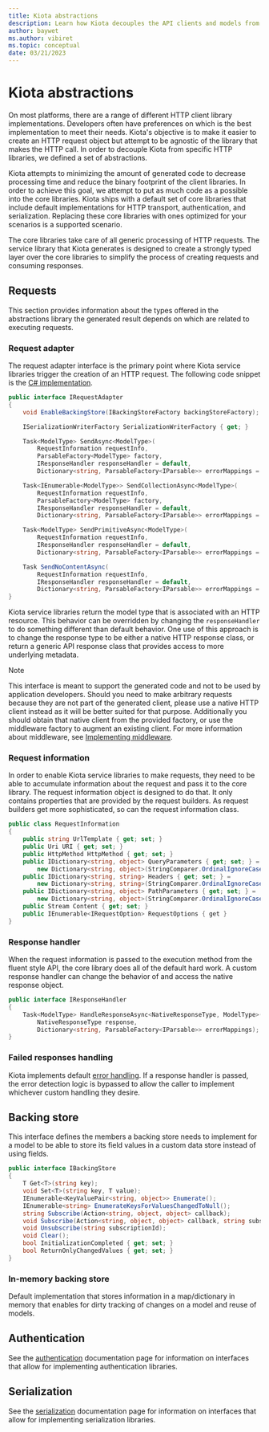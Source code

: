 ```yaml
---
title: Kiota abstractions
description: Learn how Kiota decouples the API clients and models from the underlying implementations of HTTP, authentication, and serialization.
author: baywet
ms.author: vibiret
ms.topic: conceptual
date: 03/21/2023
---
```


# Kiota abstractions

On most platforms, there are a range of different HTTP client library implementations. Developers often have preferences on which is the best implementation to meet their needs. Kiota's objective is to make it easier to create an HTTP request object but attempt to be agnostic of the library that makes the HTTP call. In order to decouple Kiota from specific HTTP libraries, we defined a set of abstractions.

Kiota attempts to minimizing the amount of generated code to decrease processing time and reduce the binary footprint of the client libraries. In order to achieve this goal, we attempt to put as much code as a possible into the core libraries. Kiota ships with a default set of core libraries that include default implementations for HTTP transport, authentication, and serialization. Replacing these core libraries with ones optimized for your scenarios is a supported scenario.

The core libraries take care of all generic processing of HTTP requests. The service library that Kiota generates is designed to create a strongly typed layer over the core libraries to simplify the process of creating requests and consuming responses.

## Requests

This section provides information about the types offered in the abstractions library the generated result depends on which are related to executing requests.

### Request adapter

The request adapter interface is the primary point where Kiota service libraries trigger the creation of an HTTP request. The following code snippet is the [C# implementation](https://github.com/microsoft/kiota/blob/main/abstractions/dotnet/src/IRequestAdapter.cs).

```csharp
public interface IRequestAdapter
{
    void EnableBackingStore(IBackingStoreFactory backingStoreFactory);

    ISerializationWriterFactory SerializationWriterFactory { get; }

    Task<ModelType> SendAsync<ModelType>(
        RequestInformation requestInfo,
        ParsableFactory<ModelType> factory,
        IResponseHandler responseHandler = default,
        Dictionary<string, ParsableFactory<IParsable>> errorMappings = default) where ModelType : IParsable;

    Task<IEnumerable<ModelType>> SendCollectionAsync<ModelType>(
        RequestInformation requestInfo,
        ParsableFactory<ModelType> factory,
        IResponseHandler responseHandler = default,
        Dictionary<string, ParsableFactory<IParsable>> errorMappings = default) where ModelType : IParsable;

    Task<ModelType> SendPrimitiveAsync<ModelType>(
        RequestInformation requestInfo,
        IResponseHandler responseHandler = default,
        Dictionary<string, ParsableFactory<IParsable>> errorMappings = default);

    Task SendNoContentAsync(
        RequestInformation requestInfo,
        IResponseHandler responseHandler = default,
        Dictionary<string, ParsableFactory<IParsable>> errorMappings = default);
}
```

Kiota service libraries return the model type that is associated with an HTTP resource. This behavior can be overridden by changing the `responseHandler` to do something different than default behavior. One use of this approach is to change the response type to be either a native HTTP response class, or return a generic API response class that provides access to more underlying metadata.

> [!NOTE]
> This interface is meant to support the generated code and not to be used by application developers. Should you need to make arbitrary requests because they are not part of the generated client, please use a native HTTP client instead as it will be better suited for that purpose. Additionally you should obtain that native client from the provided factory, or use the middleware factory to augment an existing client. For more information about middleware, see [Implementing middleware](./middleware.md).

### Request information

In order to enable Kiota service libraries to make requests, they need to be able to accumulate information about the request and pass it to the core library. The request information object is designed to do that. It only contains properties that are provided by the request builders. As request builders get more sophisticated, so can the request information class.

```csharp
public class RequestInformation
{
    public string UrlTemplate { get; set; }
    public Uri URI { get; set; }
    public HttpMethod HttpMethod { get; set; }
    public IDictionary<string, object> QueryParameters { get; set; } =
        new Dictionary<string, object>(StringComparer.OrdinalIgnoreCase);
    public IDictionary<string, string> Headers { get; set; } =
        new Dictionary<string, string>(StringComparer.OrdinalIgnoreCase);
    public IDictionary<string, object> PathParameters { get; set; } =
        new Dictionary<string, object>(StringComparer.OrdinalIgnoreCase);
    public Stream Content { get; set; }
    public IEnumerable<IRequestOption> RequestOptions { get }
}
```

### Response handler

When the request information is passed to the execution method from the fluent style API, the core library does all of the default hard work. A custom response handler can change the behavior of and access the native response object.

```csharp
public interface IResponseHandler
{
    Task<ModelType> HandleResponseAsync<NativeResponseType, ModelType>(
        NativeResponseType response,
        Dictionary<string, ParsableFactory<IParsable>> errorMappings);
}
```

### Failed responses handling

Kiota implements default [error handling](errors.md). If a response handler is passed, the error detection logic is bypassed to allow the caller to implement whichever custom handling they desire.

## Backing store

This interface defines the members a backing store needs to implement for a model to be able to store its field values in a custom data store instead of using fields.

```csharp
public interface IBackingStore
{
    T Get<T>(string key);
    void Set<T>(string key, T value);
    IEnumerable<KeyValuePair<string, object>> Enumerate();
    IEnumerable<string> EnumerateKeysForValuesChangedToNull();
    string Subscribe(Action<string, object, object> callback);
    void Subscribe(Action<string, object, object> callback, string subscriptionId);
    void Unsubscribe(string subscriptionId);
    void Clear();
    bool InitializationCompleted { get; set; }
    bool ReturnOnlyChangedValues { get; set; }
}
```

### In-memory backing store

Default implementation that stores information in a map/dictionary in memory that enables for dirty tracking of changes on a model and reuse of models.

## Authentication

See the [authentication](./authentication.md) documentation page for information on interfaces that allow for implementing authentication libraries.

## Serialization

See the [serialization](serialization.md) documentation page for information on interfaces that allow for implementing serialization libraries.
